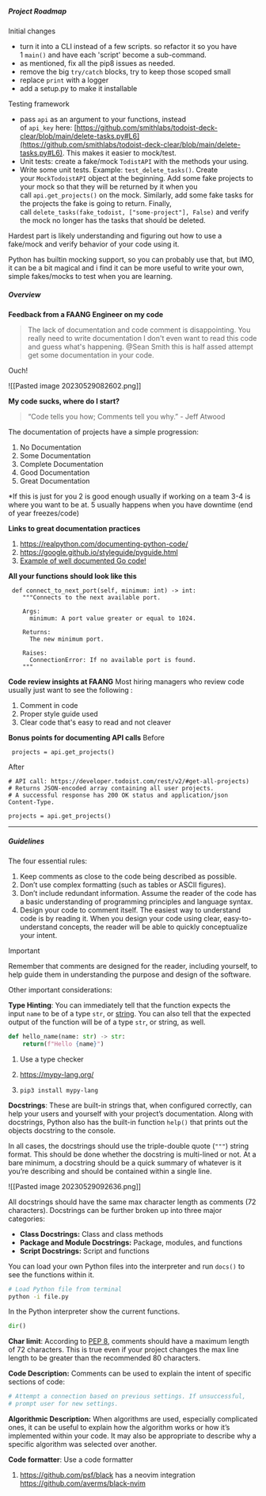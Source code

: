 ##### Project Roadmap

Initial changes
-   turn it into a CLI instead of a few scripts. so refactor it so you have 1 `main()` and have each 'script' become a sub-command.
-   as mentioned, fix all the pip8 issues as needed.
-   remove the big `try/catch` blocks, try to keep those scoped small
-   replace `print` with a logger
-   add a setup.py to make it installable

Testing framework
-   pass `api` as an argument to your functions, instead of `api_key` here: [https://github.com/smithlabs/todoist-deck-clear/blob/main/delete-tasks.py#L6](https://github.com/smithlabs/todoist-deck-clear/blob/main/delete-tasks.py#L6). This makes it easier to mock/test.
-   Unit tests: create a fake/mock `TodistAPI` with the methods your using.
-   Write some unit tests. Example: `test_delete_tasks()`. Create your `MockTodoistAPI` object at the beginning. Add some fake projects to your mock so that they will be returned by it when you call `api.get_projects()` on the mock. Similarly, add some fake tasks for the projects the fake is going to return. Finally, call `delete_tasks(fake_todoist, ["some-project"], False)` and verify the mock no longer has the tasks that should be deleted.

Hardest part is likely understanding and figuring out how to use a fake/mock and verify behavior of your code using it.

Python has builtin mocking support, so you can probably use that, but IMO, it can be a bit magical and i find it can be more useful to write your own, simple fakes/mocks to test when you are learning.

##### Overview

**Feedback from a FAANG Engineer on my code**

>The lack of documentation and code comment is disappointing.  You really need to write documentation I don't even want to read this code and guess what's happening. @Sean Smith this is half assed attempt get some documentation in your code.

Ouch! 

![[Pasted image 20230529082602.png]]

**My code sucks, where do I start?**

>“Code tells you how; Comments tell you why.” - Jeff Atwood

The documentation of projects have a simple progression:  
1.  No Documentation
2.  Some Documentation
3.  Complete Documentation
4.  Good Documentation
5.  Great Documentation

*If this is just for you 2 is good enough usually if working on a team 3-4 is where you want to be at. 5 usually happens when you have downtime (end of year freezes/code)

**Links to great documentation practices**
1. https://realpython.com/documenting-python-code/
2. https://google.github.io/styleguide/pyguide.html
3. [Example of well documented Go code!](https://github.com/golang/go/blob/master/src/io/io.go)

**All your functions should look like this**
```
 def connect_to_next_port(self, minimum: int) -> int:
    """Connects to the next available port.

    Args:
      minimum: A port value greater or equal to 1024.

    Returns:
      The new minimum port.

    Raises:
      ConnectionError: If no available port is found.
    """
```

**Code review insights at FAANG**
Most hiring managers who review code usually just want to see the following :  

1.  Comment in code
2.  Proper style guide used
3.  Clear code that's easy to read and not cleaver

**Bonus points for documenting API calls**
Before
```
 projects = api.get_projects()
```

After
```
# API call: https://developer.todoist.com/rest/v2/#get-all-projects)
# Returns JSON-encoded array containing all user projects.
# A successful response has 200 OK status and application/json Content-Type.

projects = api.get_projects()
```

---
##### Guidelines

The four essential rules:
1. Keep comments as close to the code being described as possible.
2. Don’t use complex formatting (such as tables or ASCII figures).
3. Don’t include redundant information. Assume the reader of the code has a basic understanding of programming principles and language syntax.
4. Design your code to comment itself. The easiest way to understand code is by reading it. When you design your code using clear, easy-to-understand concepts, the reader will be able to quickly conceptualize your intent.


> [!Important] 
> Remember that comments are designed for the reader, including yourself, to help guide them in understanding the purpose and design of the software.

Other important considerations:

**Type Hinting**: You can immediately tell that the function expects the input `name` to be of a type `str`, or [string](https://realpython.com/python-strings/). You can also tell that the expected output of the function will be of a type `str`, or string, as well.

```python
def hello_name(name: str) -> str:
    return(f"Hello {name}")
```

1. Use a type checker
2. https://mypy-lang.org/

1. `pip3 install mypy-lang`

**Docstrings**: These are built-in strings that, when configured correctly, can help your users and yourself with your project’s documentation. Along with docstrings, Python also has the built-in function `help()` that prints out the objects docstring to the console.

In all cases, the docstrings should use the triple-double quote (`"""`) string format. This should be done whether the docstring is multi-lined or not. At a bare minimum, a docstring should be a quick summary of whatever is it you’re describing and should be contained within a single line.

![[Pasted image 20230529092636.png]]

All docstrings should have the same max character length as comments (72 characters). Docstrings can be further broken up into three major categories:

-   **Class Docstrings:** Class and class methods
-   **Package and Module Docstrings:** Package, modules, and functions
-   **Script Docstrings:** Script and functions

You can load your own Python files into the interpreter and run `docs()` to see the functions within it.
```bash
# Load Python file from terminal
python -i file.py
```

In the Python interpreter show the current functions.
```python
dir()
```

**Char limit**: According to [PEP 8](http://pep8.org/#maximum-line-length), comments should have a maximum length of 72 characters. This is true even if your project changes the max line length to be greater than the recommended 80 characters.

**Code Description:** Comments can be used to explain the intent of specific sections of code:
```python
# Attempt a connection based on previous settings. If unsuccessful,
# prompt user for new settings.
```

**Algorithmic Description:** When algorithms are used, especially complicated ones, it can be useful to explain how the algorithm works or how it’s implemented within your code. It may also be appropriate to describe why a specific algorithm was selected over another.

**Code formatter**: Use a code formatter

1. https://github.com/psf/black has a neovim integration https://github.com/averms/black-nvim
